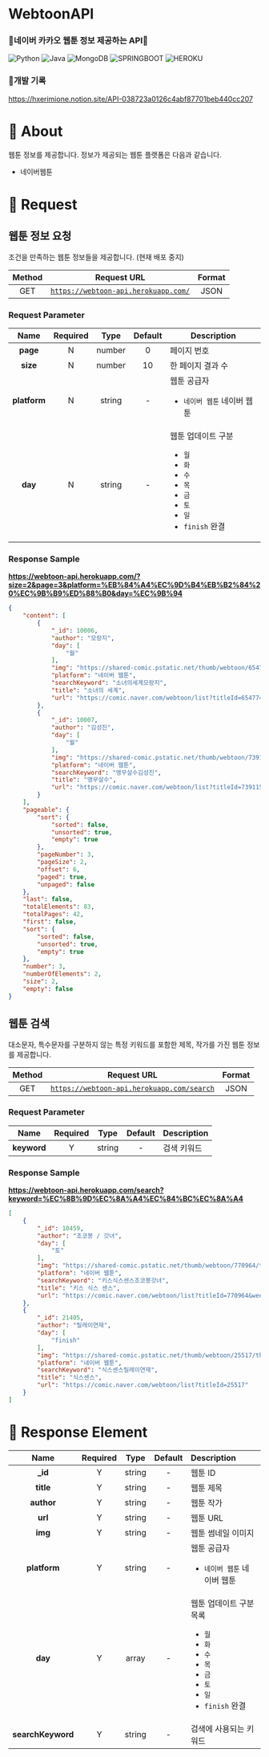 # **WebtoonAPI**
### 📍네이버 카카오 웹툰 정보 제공하는 API📖

![Python](https://img.shields.io/badge/python-3776AB?style=flat-square&logo=python&logoColor=white)&nbsp;![Java](https://img.shields.io/badge/Java-red?style=flat-square&logo=Java&logoColor=white) ![MongoDB](https://img.shields.io/badge/MongoDB-47A248?style=flat-square&logo=MongoDB&logoColor=white) ![SPRINGBOOT](https://img.shields.io/badge/SpringBoot-47A248?style=flat-square&logo=springboot&logoColor=white) ![HEROKU](https://img.shields.io/badge/Heroku-430098?style=flat-square&logo=Heroku&logoColor=white)

### **📝개발 기록**
https://hxerimione.notion.site/API-038723a0126c4abf87701beb440cc207




# **📌 About**
웹툰 정보를 제공합니다.
정보가 제공되는 웹툰 플랫폼은 다음과 같습니다.
- 네이버웹툰

# **🙏 Request**

## **웹툰 정보 요청**

조건을 만족하는 웹툰 정보들을 제공합니다. (현재 배포 중지)

| Method |                                     Request URL                                      | Format |
| :----: | :----------------------------------------------------------------------------------: | :----: |
|  GET   | [`https://webtoon-api.herokuapp.com/`](https://webtoon-api.herokuapp.com/) |  JSON  |

### **Request Parameter**

|     Name      | Required |  Type  | Default | Description                                                                                                                                                                                                   |
| :-----------: | :------: | :----: | :-----: | ------------------------------------------------------------------------------------------------------------------------------------------------------------------------------------------------------------- |
|   **page**    |    N     | number |    0    | 페이지 번호                                                                                                                                                                                                   |
|  **size**  |    N     | number |   10    | 한 페이지 결과 수                                                                                                                                                                                             |
|  **platform**  |    N     | string |    -    | 웹툰 공급자<ul><li>`네이버 웹툰` 네이버 웹툰</li></ul>                                                                                                 |
| **day** |    N     | string |    -    | 웹툰 업데이트 구분<ul><li>`월` </li><li>`화` </li><li>`수`</li><li>`목`</li><li>`금`</li><li>`토`</li><li>`일`</li><li>`finish` 완결</li></ul> |

### Response Sample

**https://webtoon-api.herokuapp.com/?size=2&page=3&platform=%EB%84%A4%EC%9D%B4%EB%B2%84%20%EC%9B%B9%ED%88%B0&day=%EC%9B%94**

```json
{
    "content": [
        {
            "_id": 10006,
            "author": "모랑지",
            "day": [
                "월"
            ],
            "img": "https://shared-comic.pstatic.net/thumb/webtoon/654774/thumbnail/thumbnail_IMAG06_8ec78896-0b7f-44c3-9eb6-2ba9ab3b07f0.jpg",
            "platform": "네이버 웹툰",
            "searchKeyword": "소녀의세계모랑지",
            "title": "소녀의 세계",
            "url": "https://comic.naver.com/webtoon/list?titleId=654774&weekday=mon"
        },
        {
            "_id": 10007,
            "author": "김성진",
            "day": [
                "월"
            ],
            "img": "https://shared-comic.pstatic.net/thumb/webtoon/739115/thumbnail/thumbnail_IMAG06_7b590828-5c9b-4b6e-879d-508c4149a636.jpg",
            "platform": "네이버 웹툰",
            "searchKeyword": "앵무살수김성진",
            "title": "앵무살수",
            "url": "https://comic.naver.com/webtoon/list?titleId=739115&weekday=mon"
        }
    ],
    "pageable": {
        "sort": {
            "sorted": false,
            "unsorted": true,
            "empty": true
        },
        "pageNumber": 3,
        "pageSize": 2,
        "offset": 6,
        "paged": true,
        "unpaged": false
    },
    "last": false,
    "totalElements": 83,
    "totalPages": 42,
    "first": false,
    "sort": {
        "sorted": false,
        "unsorted": true,
        "empty": true
    },
    "number": 3,
    "numberOfElements": 2,
    "size": 2,
    "empty": false
}
```

## **웹툰 검색**

대소문자, 특수문자를 구분하지 않는 특정 키워드를 포함한 제목, 작가를 가진 웹툰 정보를 제공합니다.

| Method |                                            Request URL                                             | Format |
| :----: | :------------------------------------------------------------------------------------------------: | :----: |
|  GET   | [`https://webtoon-api.herokuapp.com/search`](https://webtoon-api.herokuapp.com/search) |  JSON  |

### **Request Parameter**

|    Name     | Required |  Type  | Default | Description |
| :---------: | :------: | :----: | :-----: | ----------- |
| **keyword** |    Y     | string |    -    | 검색 키워드 |

### Response Sample

**https://webtoon-api.herokuapp.com/search?keyword=%EC%8B%9D%EC%8A%A4%EC%84%BC%EC%8A%A4**

```json
[
    {
        "_id": 10459,
        "author": "조코봉 / 갓녀",
        "day": [
            "토"
        ],
        "img": "https://shared-comic.pstatic.net/thumb/webtoon/770964/thumbnail/thumbnail_IMAG06_ca279a51-e627-4037-8bdb-65a82d24a908.jpg",
        "platform": "네이버 웹툰",
        "searchKeyword": "키스식스센스조코봉갓녀",
        "title": "키스 식스 센스",
        "url": "https://comic.naver.com/webtoon/list?titleId=770964&weekday=sat"
    },
    {
        "_id": 21405,
        "author": "릴레이연재",
        "day": [
            "finish"
        ],
        "img": "https://shared-comic.pstatic.net/thumb/webtoon/25517/thumbnail/thumbnail_title_25517_83x90.gif",
        "platform": "네이버 웹툰",
        "searchKeyword": "식스센스릴레이연재",
        "title": "식스센스",
        "url": "https://comic.naver.com/webtoon/list?titleId=25517"
    }
]
```

# **🎁 Response Element**

|           Name            | Required |  Type   | Default | Description                                                                                                                                                                                                        |
| :-----------------------: | :------: | :-----: | :-----: | :----------------------------------------------------------------------------------------------------------------------------------------------------------------------------------------------------------------- |
|         **\_id**          |    Y     | string  |    -    | 웹툰 ID                                                                                                                                                                                                     |
|         **title**         |    Y     | string  |    -    | 웹툰 제목                                                                                                                                                                                                          |
|        **author**         |    Y     | string  |    -    | 웹툰 작가                                                                                                                                                                                                          |
|          **url**          |    Y     | string  |    -    | 웹툰 URL                                                                                                                                                                                                           |
|          **img**          |    Y     | string  |    -    | 웹툰 썸네일 이미지                                                                                                                                                                                                 |
|        **platform**        |    Y     | string  |    -    | 웹툰 공급자<ul><li>`네이버 웹툰` 네이버 웹툰</li></ul>                                                                                                      |
|      **day**       |    Y     |  array  |    -    | 웹툰 업데이트 구분 목록<ul><li>`월`</li><li>`화`</li><li>`수`</li><li>`목`</li><li>`금`</li><li>`토`</li><li>`일`</li><li>`finish` 완결</li></ul> |
|     **searchKeyword**     |    Y     | string  |    -    | 검색에 사용되는 키워드                                                                                                                                                                                             | 
